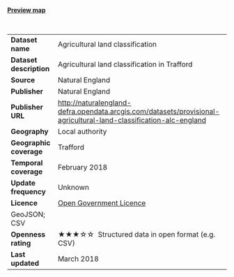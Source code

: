 <strong>[Preview map](spatial_data/agricultural_land_classification/trafford_agricultural_land_classification_styled.geojson)</strong>

</br>


<table>
<colgroup>
<col style="text-align:left;"/>
<col style="text-align:left;"/>
</colgroup>

<tbody>
<tr>
	<td style="text-align:left;"><strong>Dataset name</strong></td>
	<td style="text-align:left;">Agricultural land classification</td>
</tr>
<tr>
	<td style="text-align:left;"><strong>Dataset description</strong></td>
	<td style="text-align:left;">Agricultural land classification in Trafford</td>
</tr>
<tr>
	<td style="text-align:left;"><strong>Source</strong></td>
	<td style="text-align:left;">Natural England</td>
</tr>
<tr>
	<td style="text-align:left;"><strong>Publisher</strong></td>
	<td style="text-align:left;">Natural England</td>
</tr>
<tr>
	<td style="text-align:left;"><strong>Publisher URL</strong></td>
	<td style="text-align:left;"><a href="http://naturalengland-defra.opendata.arcgis.com/datasets/provisional-agricultural-land-classification-alc-england">http://naturalengland-defra.opendata.arcgis.com/datasets/provisional-agricultural-land-classification-alc-england
</a></td>
</tr>
<tr>
	<td style="text-align:left;"><strong>Geography</strong></td>
	<td style="text-align:left;">Local authority</td>
</tr>
<tr>
	<td style="text-align:left;"><strong>Geographic coverage</strong></td>
	<td style="text-align:left;">Trafford</td>
</tr>
<tr>
	<td style="text-align:left;"><strong>Temporal coverage</strong></td>
	<td style="text-align:left;">February 2018</td>
</tr>
<tr>
	<td style="text-align:left;"><strong>Update frequency</strong></td>
	<td style="text-align:left;">Unknown</td>
</tr>
<tr>
	<td style="text-align:left;"><strong>Licence</strong></td>
	<td style="text-align:left;"><a href="http://www.nationalarchives.gov.uk/doc/open-government-licence/version/3/">Open Government Licence</a></td>
</tr>
<tr>
	<td style="text-align:left;">GeoJSON; CSV</td>
</tr>
<tr>
	<td style="text-align:left;"><strong>Openness rating</strong></td>
	<td style="text-align:left;">&#9733&#9733&#9733&#9734&#9734&nbsp; Structured data in open format (e.g. CSV)</td>
</tr>
<tr>
	<td style="text-align:left;"><strong>Last updated</strong></td>
	<td style="text-align:left;">March 2018</td>
</tr>
</tbody>
</table>
